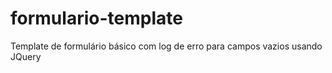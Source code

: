 # formulario-template
Template de formulário básico com log de erro para campos vazios usando JQuery